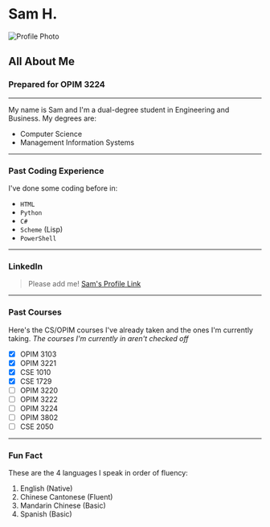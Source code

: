 # Sam H.
![Profile Photo](https://media.licdn.com/dms/image/C4D03AQFEPFs-IbOUDw/profile-displayphoto-shrink_100_100/0?e=1554336000&v=beta&t=OM6rPPH7zYHdLXVkkgyqqiXRgjKaPP0vp8jt4PD9vz8)
## All About Me
### Prepared for OPIM 3224
---

My name is Sam and I'm a dual-degree student in Engineering and Business.
My degrees are: 
- Computer Science
- Management Information Systems
---

### Past Coding Experience
I've done some coding before in:
- `HTML`
- `Python`
- `C#`
- `Scheme` (Lisp)
- `PowerShell`
---

### LinkedIn
> Please add me!
[Sam's Profile Link](https://www.linkedin.com/in/samshuang/) 
---

### Past Courses
Here's the CS/OPIM courses I've already taken and the ones I'm currently taking.
*The courses I'm currently in aren't checked off*
- [x] OPIM 3103
- [x] OPIM 3221
- [x] CSE 1010
- [x] CSE 1729
- [ ] OPIM 3220
- [ ] OPIM 3222
- [ ] OPIM 3224
- [ ] OPIM 3802
- [ ] CSE 2050
---

### Fun Fact
These are the 4 languages I speak in order of fluency: 
1. English (Native)
2. Chinese Cantonese (Fluent)
3. Mandarin Chinese (Basic)
4. Spanish (Basic)
